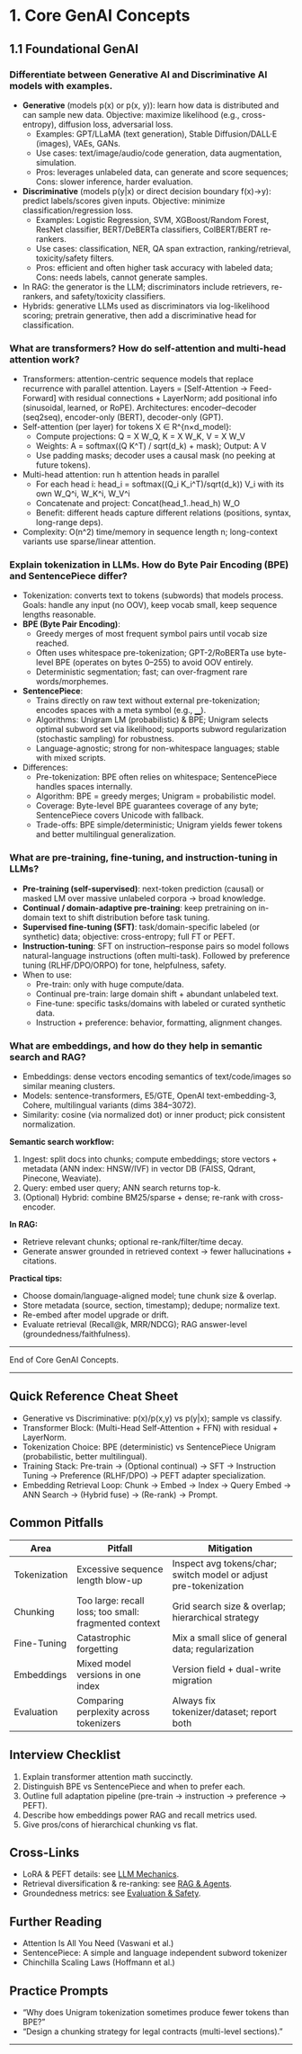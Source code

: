 # 1. Core GenAI Concepts

## 1.1 Foundational GenAI

### Differentiate between Generative AI and Discriminative AI models with examples.

- **Generative** (models p(x) or p(x, y)): learn how data is distributed and can sample new data. Objective: maximize likelihood (e.g., cross-entropy), diffusion loss, adversarial loss.
	- Examples: GPT/LLaMA (text generation), Stable Diffusion/DALL·E (images), VAEs, GANs.
	- Use cases: text/image/audio/code generation, data augmentation, simulation.
	- Pros: leverages unlabeled data, can generate and score sequences; Cons: slower inference, harder evaluation.
- **Discriminative** (models p(y|x) or direct decision boundary f(x)→y): predict labels/scores given inputs. Objective: minimize classification/regression loss.
	- Examples: Logistic Regression, SVM, XGBoost/Random Forest, ResNet classifier, BERT/DeBERTa classifiers, ColBERT/BERT re-rankers.
	- Use cases: classification, NER, QA span extraction, ranking/retrieval, toxicity/safety filters.
	- Pros: efficient and often higher task accuracy with labeled data; Cons: needs labels, cannot generate samples.
- In RAG: the generator is the LLM; discriminators include retrievers, re-rankers, and safety/toxicity classifiers.
- Hybrids: generative LLMs used as discriminators via log-likelihood scoring; pretrain generative, then add a discriminative head for classification.

### What are transformers? How do self-attention and multi-head attention work?

- Transformers: attention-centric sequence models that replace recurrence with parallel attention. Layers = [Self-Attention → Feed-Forward] with residual connections + LayerNorm; add positional info (sinusoidal, learned, or RoPE). Architectures: encoder–decoder (seq2seq), encoder-only (BERT), decoder-only (GPT).
- Self-attention (per layer) for tokens X ∈ R^{n×d_model}:
	- Compute projections: Q = X W_Q, K = X W_K, V = X W_V
	- Weights: A = softmax((Q K^T) / sqrt(d_k) + mask); Output: A V
	- Use padding masks; decoder uses a causal mask (no peeking at future tokens).
- Multi-head attention: run h attention heads in parallel
	- For each head i: head_i = softmax((Q_i K_i^T)/sqrt(d_k)) V_i with its own W_Q^i, W_K^i, W_V^i
	- Concatenate and project: Concat(head_1..head_h) W_O
	- Benefit: different heads capture different relations (positions, syntax, long-range deps).
- Complexity: O(n^2) time/memory in sequence length n; long-context variants use sparse/linear attention.

### Explain tokenization in LLMs. How do Byte Pair Encoding (BPE) and SentencePiece differ?

- Tokenization: converts text to tokens (subwords) that models process. Goals: handle any input (no OOV), keep vocab small, keep sequence lengths reasonable.
- **BPE (Byte Pair Encoding)**:
	- Greedy merges of most frequent symbol pairs until vocab size reached.
	- Often uses whitespace pre-tokenization; GPT-2/RoBERTa use byte-level BPE (operates on bytes 0–255) to avoid OOV entirely.
	- Deterministic segmentation; fast; can over-fragment rare words/morphemes.
- **SentencePiece**:
	- Trains directly on raw text without external pre-tokenization; encodes spaces with a meta symbol (e.g., ▁).
	- Algorithms: Unigram LM (probabilistic) & BPE; Unigram selects optimal subword set via likelihood; supports subword regularization (stochastic sampling) for robustness.
	- Language-agnostic; strong for non-whitespace languages; stable with mixed scripts.
- Differences:
	- Pre-tokenization: BPE often relies on whitespace; SentencePiece handles spaces internally.
	- Algorithm: BPE = greedy merges; Unigram = probabilistic model.
	- Coverage: Byte-level BPE guarantees coverage of any byte; SentencePiece covers Unicode with fallback.
	- Trade-offs: BPE simple/deterministic; Unigram yields fewer tokens and better multilingual generalization.

### What are pre-training, fine-tuning, and instruction-tuning in LLMs?

- **Pre-training (self-supervised)**: next-token prediction (causal) or masked LM over massive unlabeled corpora → broad knowledge.
- **Continual / domain-adaptive pre-training**: keep pretraining on in-domain text to shift distribution before task tuning.
- **Supervised fine-tuning (SFT)**: task/domain-specific labeled (or synthetic) data; objective: cross-entropy; full FT or PEFT.
- **Instruction-tuning**: SFT on instruction–response pairs so model follows natural-language instructions (often multi-task). Followed by preference tuning (RLHF/DPO/ORPO) for tone, helpfulness, safety.
- When to use:
	- Pre-train: only with huge compute/data.
	- Continual pre-train: large domain shift + abundant unlabeled text.
	- Fine-tune: specific tasks/domains with labeled or curated synthetic data.
	- Instruction + preference: behavior, formatting, alignment changes.

### What are embeddings, and how do they help in semantic search and RAG?

- Embeddings: dense vectors encoding semantics of text/code/images so similar meaning clusters.
- Models: sentence-transformers, E5/GTE, OpenAI text-embedding-3, Cohere, multilingual variants (dims 384–3072).
- Similarity: cosine (via normalized dot) or inner product; pick consistent normalization.

**Semantic search workflow:**
1. Ingest: split docs into chunks; compute embeddings; store vectors + metadata (ANN index: HNSW/IVF) in vector DB (FAISS, Qdrant, Pinecone, Weaviate).
2. Query: embed user query; ANN search returns top-k.
3. (Optional) Hybrid: combine BM25/sparse + dense; re-rank with cross-encoder.

**In RAG:**
- Retrieve relevant chunks; optional re-rank/filter/time decay.
- Generate answer grounded in retrieved context → fewer hallucinations + citations.

**Practical tips:**
- Choose domain/language-aligned model; tune chunk size & overlap.
- Store metadata (source, section, timestamp); dedupe; normalize text.
- Re-embed after model upgrade or drift.
- Evaluate retrieval (Recall@k, MRR/NDCG); RAG answer-level (groundedness/faithfulness).

---
End of Core GenAI Concepts.

---
## Quick Reference Cheat Sheet
- Generative vs Discriminative: p(x)/p(x,y) vs p(y|x); sample vs classify.
- Transformer Block: (Multi-Head Self-Attention + FFN) with residual + LayerNorm.
- Tokenization Choice: BPE (deterministic) vs SentencePiece Unigram (probabilistic, better multilingual).
- Training Stack: Pre-train → (Optional continual) → SFT → Instruction Tuning → Preference (RLHF/DPO) → PEFT adapter specialization.
- Embedding Retrieval Loop: Chunk → Embed → Index → Query Embed → ANN Search → (Hybrid fuse) → (Re-rank) → Prompt.

## Common Pitfalls
| Area | Pitfall | Mitigation |
|------|---------|------------|
| Tokenization | Excessive sequence length blow-up | Inspect avg tokens/char; switch model or adjust pre-tokenization |
| Chunking | Too large: recall loss; too small: fragmented context | Grid search size & overlap; hierarchical strategy |
| Fine-Tuning | Catastrophic forgetting | Mix a small slice of general data; regularization |
| Embeddings | Mixed model versions in one index | Version field + dual-write migration |
| Evaluation | Comparing perplexity across tokenizers | Always fix tokenizer/dataset; report both |

## Interview Checklist
1. Explain transformer attention math succinctly.
2. Distinguish BPE vs SentencePiece and when to prefer each.
3. Outline full adaptation pipeline (pre-train → instruction → preference → PEFT).
4. Describe how embeddings power RAG and recall metrics used.
5. Give pros/cons of hierarchical chunking vs flat.

## Cross-Links
- LoRA & PEFT details: see [LLM Mechanics](02-llm-mechanics.md#lora-low-rank-adaptation).
- Retrieval diversification & re-ranking: see [RAG & Agents](03-rag-agents.md#re-ranking-models).
- Groundedness metrics: see [Evaluation & Safety](04-eval-safety.md#hallucination--groundedness).

## Further Reading
- Attention Is All You Need (Vaswani et al.)
- SentencePiece: A simple and language independent subword tokenizer
- Chinchilla Scaling Laws (Hoffmann et al.)

## Practice Prompts
- “Why does Unigram tokenization sometimes produce fewer tokens than BPE?”
- “Design a chunking strategy for legal contracts (multi-level sections).”

---
